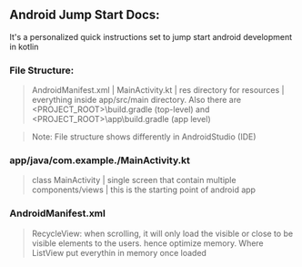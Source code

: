 ## Android Jump Start Docs:
It's a personalized quick instructions set to jump start android development in kotlin

### File Structure:
> AndroidManifest.xml | MainActivity.kt | res directory for resources | everything inside app/src/main directory. Also there are <PROJECT_ROOT>\build.gradle (top-level) and <PROJECT_ROOT>\app\build.gradle (app level)

> Note: File structure shows differently in AndroidStudio (IDE)

### app/java/com.example.<appname>/MainActivity.kt
> class MainActivity | single screen that contain multiple components/views | this is the starting point of android app

### AndroidManifest.xml
> RecycleView: when scrolling, it will only load the visible or close to be visible elements to the users. hence optimize memory. Where ListView put everythin in memory once loaded

